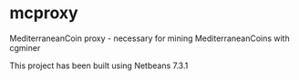 mcproxy
=======

MediterraneanCoin proxy - necessary for mining MediterraneanCoins with cgminer

This project has been built using Netbeans 7.3.1
